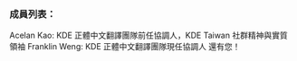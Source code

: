 
### 成員列表：
Acelan Kao: KDE 正體中文翻譯團隊前任協調人，KDE Taiwan 社群精神與實質領袖
Franklin Weng: KDE 正體中文翻譯團隊現任協調人
還有您！

